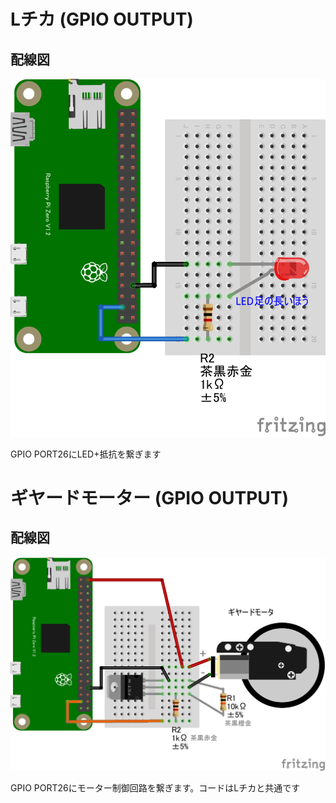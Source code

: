 # Lチカ (GPIO OUTPUT)

## 配線図

![配線図](./PiZero_gpio0.png "schematic")

GPIO PORT26にLED+抵抗を繋ぎます

# ギヤードモーター (GPIO OUTPUT)

## 配線図

![配線図](./PiZero_gpio0Motor.png "schematic")

GPIO PORT26にモーター制御回路を繋ぎます。コードはLチカと共通です
